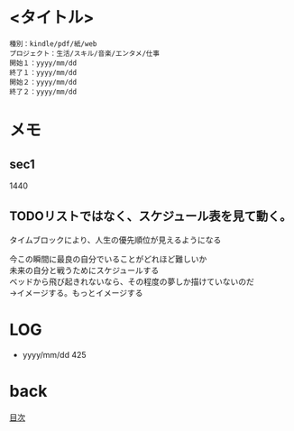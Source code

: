# <タイトル>

    種別：kindle/pdf/紙/web
    プロジェクト：生活/スキル/音楽/エンタメ/仕事
    開始１：yyyy/mm/dd
    終了１：yyyy/mm/dd
    開始２：yyyy/mm/dd
    終了２：yyyy/mm/dd

# メモ
## sec1
1440

## TODOリストではなく、スケジュール表を見て動く。 
タイムブロックにより、人生の優先順位が見えるようになる  

今この瞬間に最良の自分でいることがどれほど難しいか  
未来の自分と戦うためにスケジュールする  
ベッドから飛び起きれないなら、その程度の夢しか描けていないのだ  
->イメージする。もっとイメージする  



# LOG
- yyyy/mm/dd 425

# back
[目次](README.md)

